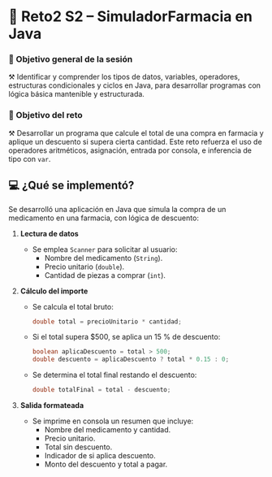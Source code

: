 # 🚀 Reto2 S2 – SimuladorFarmacia en Java
### 🎯 Objetivo general de la sesión
⚒️ Identificar y comprender los tipos de datos, variables, operadores, estructuras condicionales y ciclos en Java, para desarrollar programas con lógica básica mantenible y estructurada.

### 🎯 Objetivo del reto
⚒️ Desarrollar un programa que calcule el total de una compra en farmacia y aplique un descuento si supera cierta cantidad. Este reto refuerza el uso de operadores aritméticos, asignación, entrada por consola, e inferencia de tipo con `var`.

## 💻 ¿Qué se implementó?
Se desarrolló una aplicación en Java que simula la compra de un medicamento en una farmacia, con lógica de descuento:

1. **Lectura de datos**  
   - Se emplea `Scanner` para solicitar al usuario:
     - Nombre del medicamento (`String`).  
     - Precio unitario (`double`).  
     - Cantidad de piezas a comprar (`int`).  

2. **Cálculo del importe**  
   - Se calcula el total bruto:  
     ```java
     double total = precioUnitario * cantidad;
     ```
   - Si el total supera \$500, se aplica un 15 % de descuento:  
     ```java
     boolean aplicaDescuento = total > 500;
     double descuento = aplicaDescuento ? total * 0.15 : 0;
     ```
   - Se determina el total final restando el descuento:  
     ```java
     double totalFinal = total - descuento;
     ```

3. **Salida formateada**  
   - Se imprime en consola un resumen que incluye:
     - Nombre del medicamento y cantidad.  
     - Precio unitario.  
     - Total sin descuento.  
     - Indicador de si aplica descuento.  
     - Monto del descuento y total a pagar.

